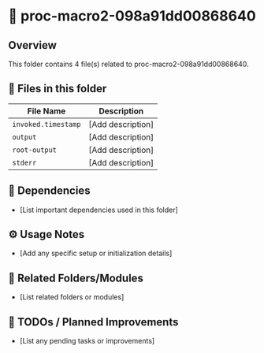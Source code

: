 # 📂 proc-macro2-098a91dd00868640

## Overview
This folder contains 4 file(s) related to proc-macro2-098a91dd00868640.

## 📄 Files in this folder

| File Name | Description |
|-----------|-------------|
| `invoked.timestamp` | [Add description] |
| `output` | [Add description] |
| `root-output` | [Add description] |
| `stderr` | [Add description] |

## 🔗 Dependencies
- [List important dependencies used in this folder]

## ⚙️ Usage Notes
- [Add any specific setup or initialization details]

## 🔄 Related Folders/Modules
- [List related folders or modules]

## 🚧 TODOs / Planned Improvements
- [List any pending tasks or improvements]
